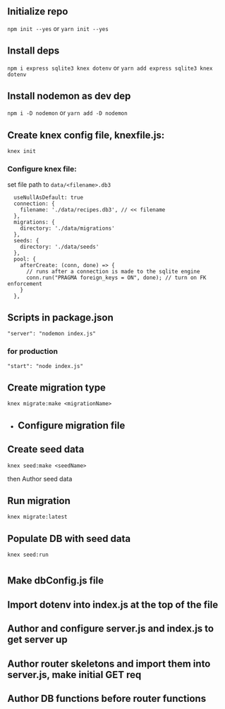 ## Initialize repo
`npm init --yes` or `yarn init --yes`
## Install deps
`npm i express sqlite3 knex dotenv` or `yarn add express sqlite3 knex dotenv`
## Install nodemon as dev dep
`npm i -D nodemon` or `yarn add -D nodemon`
## Create knex config file, knexfile.js:
`knex init`
### Configure knex file:
set file path to `data/<filename>.db3`
```
  useNullAsDefault: true
  connection: {
	filename: './data/recipes.db3', // << filename
  },
  migrations: {
    directory: './data/migrations'
  },
  seeds: {
    directory: './data/seeds'
  },
  pool: {
	afterCreate: (conn, done) => {
	  // runs after a connection is made to the sqlite engine
	  conn.run("PRAGMA foreign_keys = ON", done); // turn on FK enforcement
	}
  },

```
## Scripts in package.json
```
"server": "nodemon index.js"
```
### for production
	"start": "node index.js"
## Create migration type
`knex migrate:make <migrationName>`
- ## Configure migration file

## Create seed data
`knex seed:make <seedName>`

then Author seed data
## Run migration
`knex migrate:latest`
## Populate DB with seed data
`knex seed:run`
# 
## Make dbConfig.js file
## Import dotenv into index.js at the top of the file
## Author and configure server.js and index.js to get server up
## Author router skeletons and import them into server.js, make initial GET req
## Author DB functions before router functions